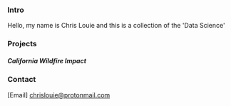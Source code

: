### Intro

Hello, my name is Chris Louie and this is a collection of the 'Data Science'

### Projects

##### California Wildfire Impact

### Contact

[Email] chrislouie@protonmail.com
